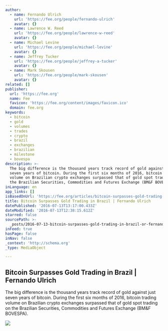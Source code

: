 ```yaml
---
author:
  - name: Fernando Ulrich
    url: 'https://fee.org/people/fernando-ulrich'
    avatar: {}
  - name: Lawrence W. Reed
    url: 'https://fee.org/people/lawrence-w-reed'
    avatar: {}
  - name: Michael Levine
    url: 'https://fee.org/people/michael-levine'
    avatar: {}
  - name: Jeffrey Tucker
    url: 'https://fee.org/people/jeffrey-a-tucker'
    avatar: {}
  - name: Mark Skousen
    url: 'https://fee.org/people/mark-skousen'
    avatar: {}
related: []
publisher:
  url: 'https://fee.org'
  name: Fee
  favicon: 'https://fee.org/content/images/favicon.ico'
  domain: fee.org
keywords:
  - bitcoin
  - gold
  - volumes
  - trades
  - crypto
  - brazil
  - exchanges
  - brazilian
  - milestone
  - bovespa
description: >-
  The big difference is the thousand years track record of gold against just
  seven years of bitcoin. During the first six months of 2016, bitcoin trading
  volume on Brazilian crypto exchanges surpassed that of gold spot trading on
  the Brazilian Securities, Commodities and Futures Exchange (BM&F BOVESPA).
inLanguage: en
app_links: []
isBasedOnUrl: 'https://fee.org/articles/bitcoin-surpasses-gold-trading-in-brazil/'
title: Bitcoin Surpasses Gold Trading in Brazil | Fernando Ulrich
datePublished: '2016-07-13T13:17:00.433Z'
dateModified: '2016-07-13T12:38:15.612Z'
starred: false
sourcePath: >-
  _posts/2016-07-13-bitcoin-surpasses-gold-trading-in-brazil-or-fernando-ulrich.md
inFeed: true
hasPage: false
inNav: false
_context: 'http://schema.org'
_type: MediaObject

---
```

<article style=""><h1>Bitcoin Surpasses Gold Trading in Brazil | Fernando Ulrich</h1><p>The big difference is the thousand years track record of gold against just seven years of bitcoin. During the first six months of 2016, bitcoin trading volume on Brazilian crypto exchanges surpassed that of gold spot trading on the Brazilian Securities, Commodities and Futures Exchange (BM&amp;F BOVESPA).</p><img src="https://fee.org/media/16840/brazil.jpg?anchor=center&amp;mode=crop&amp;height=466&amp;widthratio=2.0171673819742489270386266094&amp;rnd=131127839540000000" /></article>